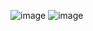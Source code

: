 ![image](https://github.com/suha-ab/AnaCondo/assets/91510546/856944a2-a2ea-4221-a669-922a8e13490f)
![image](https://github.com/suha-ab/AnaCondo/assets/91510546/75bb0032-b7ef-4399-8beb-37bb3dd73039)

